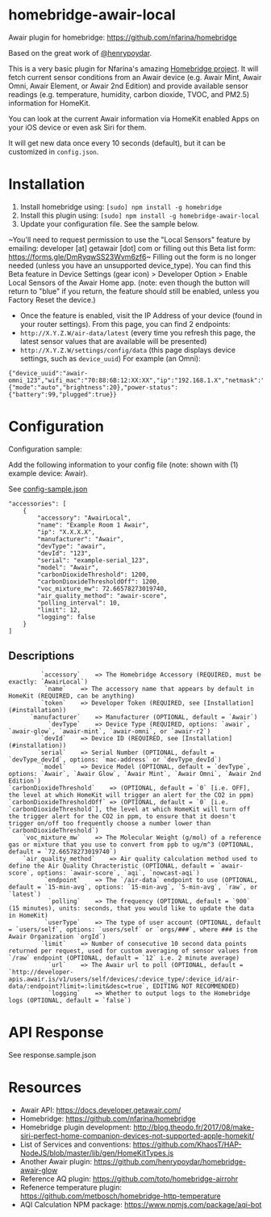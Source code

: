 # homebridge-awair-local
Awair plugin for homebridge: https://github.com/nfarina/homebridge

Based on the great work of [@henrypoydar](https://github.com/henrypoydar).

This is a very basic plugin for Nfarina's amazing [Homebridge project](https://github.com/nfarina/homebridge). It will fetch current sensor conditions from an Awair device (e.g. Awair Mint, Awair Omni, Awair Element, or Awair 2nd Edition) and provide available sensor readings (e.g. temperature, humidity, carbon dioxide, TVOC, and PM2.5) information for HomeKit.

You can look at the current Awair information via HomeKit enabled Apps on your iOS device or even ask Siri for them.

It will get new data once every 10 seconds (default), but it can be customized in `config.json`.

# Installation

1. Install homebridge using: `[sudo] npm install -g homebridge`
2. Install this plugin using: `[sudo] npm install -g homebridge-awair-local`
3. Update your configuration file. See the sample below.

~You'll need to request permission to use the "Local Sensors" feature by emailing: developer [at] getawair [dot] com or filling out this Beta list form: https://forms.gle/DmRyqwSS23Wvm6zf6~
Filling out the form is no longer needed (unless you have an unsupported device_type). You can find this Beta feature in Device Settings (gear icon) > Developer Option > Enable Local Sensors of the Awair Home app. (note: even though the button will return to "blue" if you return, the feature should still be enabled, unless you Factory Reset the device.)

- Once the feature is enabled, visit the IP Address of your device (found in your router settings). From this page, you can find 2 endpoints:
- `http://X.Y.Z.W/air-data/latest` (every time you refresh this page, the latest sensor values that are available will be presented)
- `http://X.Y.Z.W/settings/config/data` (this page displays device settings, such as `device_uuid`) For example (an Omni):

```
{"device_uuid":"awair-omni_123","wifi_mac":"70:88:6B:12:XX:XX","ip":"192.168.1.X","netmask":"255.255.255.0","gateway":"192.168.1.254","fw_version":"1.1.9","timezone":"America/Los_Angeles","display":"score","led": {"mode":"auto","brightness":20},"power-status": {"battery":99,"plugged":true}}
```


# Configuration

Configuration sample:

Add the following information to your config file (note: shown with (1) example device: Awair).

See [config-sample.json](https://github.com/deanlyoung/homebridge-awair-local/blob/master/config-sample.json)


```
"accessories": [
	{
		"accessory": "AwairLocal",
		"name": "Example Room 1 Awair",
		"ip": "X.X.X.X",
		"manufacturer": "Awair",
		"devType": "awair",
		"devId": "123",
		"serial": "example-serial_123",
		"model": "Awair",
		"carbonDioxideThreshold": 1200,
		"carbonDioxideThresholdOff": 1200,
		"voc_mixture_mw": 72.66578273019740,
		"air_quality_method": "awair-score",
		"polling_interval": 10,
		"limit": 12,
		"logging": false
	}
]
```

## Descriptions
```
	     `accessory`	=> The Homebridge Accessory (REQUIRED, must be exactly: `AwairLocal`)
		  `name`	=> The accessory name that appears by default in HomeKit (REQUIRED, can be anything)
		 `token`	=> Developer Token (REQUIRED, see [Installation](#installation))
	  `manufacturer`	=> Manufacturer (OPTIONAL, default = `Awair`)
	       `devType`	=> Device Type (REQUIRED, options: `awair`, `awair-glow`, `awair-mint`, `awair-omni`, or `awair-r2`)
		 `devId`	=> Device ID (REQUIRED, see [Installation](#installation))
		`serial`	=> Serial Number (OPTIONAL, default = `devType_devId`, options: `mac-address` or `devType_devId`)
		 `model`	=> Device Model (OPTIONAL, default = `devType`, options: `Awair`, `Awair Glow`, `Awair Mint`, `Awair Omni`, `Awair 2nd Edition`)
`carbonDioxideThreshold`	=> (OPTIONAL, default = `0` [i.e. OFF], the level at which HomeKit will trigger an alert for the CO2 in ppm)
`carbonDioxideThresholdOff`	=> (OPTIONAL, default = `0` [i.e. `carbonDioxideThreshold`], the level at which HomeKit will turn off the trigger alert for the CO2 in ppm, to ensure that it doesn't trigger on/off too frequently choose a number lower than `carbonDioxideThreshold`)
	`voc_mixture_mw`	=> The Molecular Weight (g/mol) of a reference gas or mixture that you use to convert from ppb to ug/m^3 (OPTIONAL, default = `72.66578273019740`)
    `air_quality_method`	=> Air quality calculation method used to define the Air Quality Chracteristic (OPTIONAL, default = `awair-score`, options: `awair-score`, `aqi`, `nowcast-aqi`)
	      `endpoint`	=> The `/air-data` endpoint to use (OPTIONAL, default = `15-min-avg`, options: `15-min-avg`, `5-min-avg`, `raw`, or `latest`)
	       `polling`	=> The frequency (OPTIONAL, default = `900` (15 minutes), units: seconds, that you would like to update the data in HomeKit)
	      `userType`	=> The type of user account (OPTIONAL, default = `users/self`, options: `users/self` or `orgs/###`, where ### is the Awair Organization `orgId`)
		 `limit`	=> Number of consecutive 10 second data points returned per request, used for custom averaging of sensor values from `/raw` endpoint (OPTIONAL, default = `12` i.e. 2 minute average)
		   `url`	=> The Awair url to poll (OPTIONAL, default = `http://developer-apis.awair.is/v1/users/self/devices/:device_type/:device_id/air-data/:endpoint?limit=:limit&desc=true`, EDITING NOT RECOMMENDED)
	       `logging`	=> Whether to output logs to the Homebridge logs (OPTIONAL, default = `false`)
```

# API Response

See response.sample.json

# Resources

- Awair API: https://docs.developer.getawair.com/
- Homebridge: https://github.com/nfarina/homebridge
- Homebridge plugin development: http://blog.theodo.fr/2017/08/make-siri-perfect-home-companion-devices-not-supported-apple-homekit/
- List of Services and conventions: https://github.com/KhaosT/HAP-NodeJS/blob/master/lib/gen/HomeKitTypes.js
- Another Awair plugin: https://github.com/henrypoydar/homebridge-awair-glow
- Reference AQ plugin: https://github.com/toto/homebridge-airrohr
- Refenerce temperature plugin: https://github.com/metbosch/homebridge-http-temperature
- AQI Calculation NPM package: https://www.npmjs.com/package/aqi-bot
